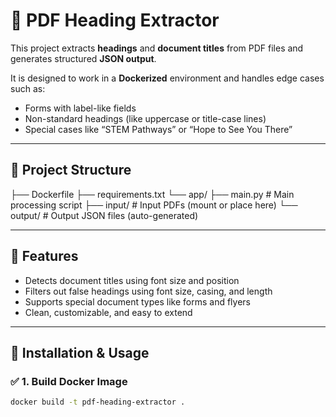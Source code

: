 # 📄 PDF Heading Extractor

This project extracts **headings** and **document titles** from PDF files and generates structured **JSON output**.

It is designed to work in a **Dockerized** environment and handles edge cases such as:

- Forms with label-like fields
- Non-standard headings (like uppercase or title-case lines)
- Special cases like “STEM Pathways” or “Hope to See You There”

---

## 📁 Project Structure

├── Dockerfile
├── requirements.txt
└── app/
    ├── main.py # Main processing script
    ├── input/ # Input PDFs (mount or place here)
    └── output/ # Output JSON files (auto-generated)
 
---

## 🚀 Features

- Detects document titles using font size and position
- Filters out false headings using font size, casing, and length
- Supports special document types like forms and flyers
- Clean, customizable, and easy to extend

---

## 🔧 Installation & Usage

### ✅ 1. Build Docker Image

```bash
docker build -t pdf-heading-extractor .
